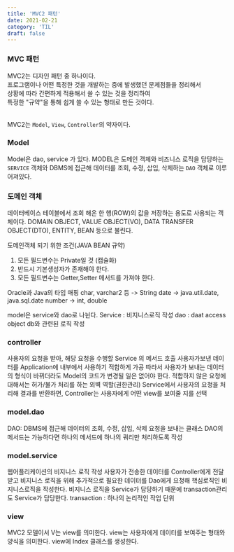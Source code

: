 ```yaml
---
title: 'MVC2 패턴'
date: 2021-02-21
category: 'TIL'
draft: false
---
```



### MVC 패턴

MVC2는 디자인 패턴 중 하나이다.    
프로그램이나 어떤 특정한 것을 개발하는 중에 발생했던 문제점들을 정리해서   
상황에 따라 간편하게 적용해서 쓸 수 있는 것을 정리하여   
특정한 "규약"을 통해 쉽게 쓸 수 있는 형태로 만든 것이다.   
<br>


MVC2는 `Model`, `View`, `Controller`의 약자이다.   


### Model

Model은 dao, service 가 있다.
MODEL은 도메인 객체와 비즈니스 로직을 담당하는 `SERVICE` 객체와
DBMS에 접근해 데이터를 조회, 수정, 삽입, 삭제하는 `DAO` 객체로 이루어져있다.


### 도메인 객체

데이터베이스 테이블에서 조회 해온 한 행(ROW)의
값을 저장하는 용도로 사용되는 객체이다.
DOMAIN OBJECT, VALUE OBJECT(VO), DATA TRANSFER OBJECT(DTO), ENTITY, BEAN 등으로 불린다.

도메인객체 되기 위한 조건(JAVA BEAN 규약)
1. 모든 필드변수는 Private일 것 (캡슐화)
2. 반드시 기본생성자가 존재해야 한다.
3. 모든 필드변수는 Getter,Setter 메서드를 가져야 한다.

Oracle과 Java의 타입 매핑
char, varchar2 등 -> String
date -> java.util.date, java.sql.date
number -> int, double



model은 service와 dao로 나뉜다.
Service : 비지니스로직 작성
dao : daat access object db와 관련된 로직 작성

### controller
사용자의 요청을 받아, 해당 요청을 수행할 Service 의 메서드 호출
사용자가보낸 데이터를 Application에 내부에서 사용하기 적합하게 가공
따라서 사용자가 보내는 데이터의 형식이 바뀌더라도 Model의 코드가 변경될 일은 없어야 한다.
적합하지 않은 요청에 대해서는 허가/불가 처리를 하는 외벽 역할(권한관리)
Service에서 사용자의 요청을 처리해 결과를 반환하면,
Controller는 사용자에게 어떤 view를 보여줄 지를 선택




### model.dao
DAO: DBMS에 접근해 데이터의 조회, 수정, 삽입, 삭제 요청을 보내는 클래스
DAO의 메서드는 가능하다면 하나의 메서드에 하나의 쿼리만 처리하도록 작성


### model.service
웹어플리케이션의 비지니스 로직 작성
사용자가 전송한 데이터를 Controller에게 전달 받고
비지니스 로직을 위해 추가적으로 필요한 데이터를 Dao에게 요청해
핵심로직인 비지니스로직을 작성한다.
비지니스 로직을 Service가 담당하기 때문에 transaction관리도 Service가 담당한다.
transaction : 하나의 논리적인 작업 단위


### view
MVC2 모델이서 V는 view를 의미한다.
view는 사용자에게 데이터를 보여주는 형태와 양식을 의미한다.
view에 Index 클래스를 생성한다.


<!--
### JDBC
1. 오라클 jdbc driver를 jvm에 등록
forName메서드의 전달인자로 넣어준 문자열은 OracleDriver 클래스의fullName
Class.forName 메서드는 매개변수로 받은 클래스 명의 클래스객체를 반환
Class.forName메서드로 반환받은 Class객체를 통해 해당 Class의 메서드를 사용하거나
새로운 인스턴스를 반환받는 등으로 활용할 수 있다.


Class.forName("oracle.jdbc.driver.OracleDriver");

Connection

DBMS와의 연결을 관리
transaction(commit,rollback) 관리
Connection con = null;


Statement

쿼리 실행용 객체
Statement stmt = null;

ResultSet

Select쿼리의 결과로 반환된 데이터를 저장하는 객체
ResultSet rset = null;

-->









